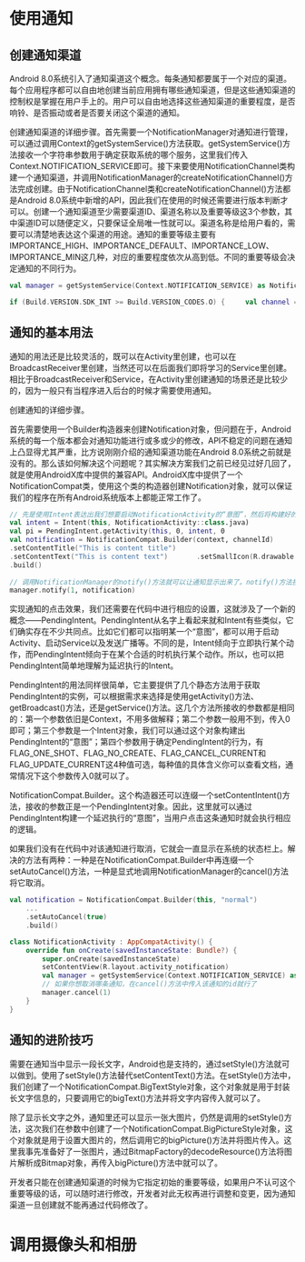 # 使用通知

## 创建通知渠道

Android 8.0系统引入了通知渠道这个概念。每条通知都要属于一个对应的渠道。每个应用程序都可以自由地创建当前应用拥有哪些通知渠道，但是这些通知渠道的控制权是掌握在用户手上的。用户可以自由地选择这些通知渠道的重要程度，是否响铃、是否振动或者是否要关闭这个渠道的通知。

创建通知渠道的详细步骤。首先需要一个NotificationManager对通知进行管理，可以通过调用Context的getSystemService()方法获取。getSystemService()方法接收一个字符串参数用于确定获取系统的哪个服务，这里我们传入Context.NOTIFICATION_SERVICE即可。接下来要使用NotificationChannel类构建一个通知渠道，并调用NotificationManager的createNotificationChannel()方法完成创建。由于NotificationChannel类和createNotificationChannel()方法都是Android 8.0系统中新增的API，因此我们在使用的时候还需要进行版本判断才可以。创建一个通知渠道至少需要渠道ID、渠道名称以及重要等级这3个参数，其中渠道ID可以随便定义，只要保证全局唯一性就可以。渠道名称是给用户看的，需要可以清楚地表达这个渠道的用途。通知的重要等级主要有IMPORTANCE_HIGH、IMPORTANCE_DEFAULT、IMPORTANCE_LOW、IMPORTANCE_MIN这几种，对应的重要程度依次从高到低。不同的重要等级会决定通知的不同行为。

```kotlin
val manager = getSystemService(Context.NOTIFICATION_SERVICE) as NotificationManager

if (Build.VERSION.SDK_INT >= Build.VERSION_CODES.O) {     val channel = NotificationChannel(channelId, channelName, importance)    manager.createNotificationChannel(channel) } 
```

## 通知的基本用法

通知的用法还是比较灵活的，既可以在Activity里创建，也可以在BroadcastReceiver里创建，当然还可以在后面我们即将学习的Service里创建。相比于BroadcastReceiver和Service，在Activity里创建通知的场景还是比较少的，因为一般只有当程序进入后台的时候才需要使用通知。

创建通知的详细步骤。

首先需要使用一个Builder构造器来创建Notification对象，但问题在于，Android系统的每一个版本都会对通知功能进行或多或少的修改，API不稳定的问题在通知上凸显得尤其严重，比方说刚刚介绍的通知渠道功能在Android 8.0系统之前就是没有的。那么该如何解决这个问题呢？其实解决方案我们之前已经见过好几回了，就是使用AndroidX库中提供的兼容API。AndroidX库中提供了一个NotificationCompat类，使用这个类的构造器创建Notification对象，就可以保证我们的程序在所有Android系统版本上都能正常工作了。

```kotlin
// 先是使用Intent表达出我们想要启动NotificationActivity的“意图”，然后将构建好的Intent对象传入PendingIntent的getActivity()方法里，以得到PendingIntent的实例，接着在NotificationCompat.Builder中调用setContentIntent()方法，把它作为参数传入即可
val intent = Intent(this, NotificationActivity::class.java)            
val pi = PendingIntent.getActivity(this, 0, intent, 0
val notification = NotificationCompat.Builder(context, channelId)
.setContentTitle("This is content title")
.setContentText("This is content text")       .setSmallIcon(R.drawable.small_icon)       .setLargeIcon(BitmapFactory.decodeResource(getResources(),R.drawable.large_icon)                                                                          .setContentIntent(pi)
.build()
  
// 调用NotificationManager的notify()方法就可以让通知显示出来了。notify()方法接收两个参数：第一个参数是id，要保证为每个通知指定的id都是不同的；第二个参数则是Notification对象                
manager.notify(1, notification)
```

实现通知的点击效果，我们还需要在代码中进行相应的设置，这就涉及了一个新的概念——PendingIntent。PendingIntent从名字上看起来就和Intent有些类似，它们确实存在不少共同点。比如它们都可以指明某一个“意图”，都可以用于启动Activity、启动Service以及发送广播等。不同的是，Intent倾向于立即执行某个动作，而PendingIntent倾向于在某个合适的时机执行某个动作。所以，也可以把PendingIntent简单地理解为延迟执行的Intent。

PendingIntent的用法同样很简单，它主要提供了几个静态方法用于获取PendingIntent的实例，可以根据需求来选择是使用getActivity()方法、getBroadcast()方法，还是getService()方法。这几个方法所接收的参数都是相同的：第一个参数依旧是Context，不用多做解释；第二个参数一般用不到，传入0即可；第三个参数是一个Intent对象，我们可以通过这个对象构建出PendingIntent的“意图”；第四个参数用于确定PendingIntent的行为，有FLAG_ONE_SHOT、FLAG_NO_CREATE、FLAG_CANCEL_CURRENT和FLAG_UPDATE_CURRENT这4种值可选，每种值的具体含义你可以查看文档，通常情况下这个参数传入0就可以了。

NotificationCompat.Builder。这个构造器还可以连缀一个setContentIntent()方法，接收的参数正是一个PendingIntent对象。因此，这里就可以通过PendingIntent构建一个延迟执行的“意图”，当用户点击这条通知时就会执行相应的逻辑。



如果我们没有在代码中对该通知进行取消，它就会一直显示在系统的状态栏上。解决的方法有两种：一种是在NotificationCompat.Builder中再连缀一个setAutoCancel()方法，一种是显式地调用NotificationManager的cancel()方法将它取消。

```kotlin
val notification = NotificationCompat.Builder(this, "normal")         
    ...         
    .setAutoCancel(true)         
    .build()

class NotificationActivity : AppCompatActivity() {     
    override fun onCreate(savedInstanceState: Bundle?) {         
        super.onCreate(savedInstanceState)         
        setContentView(R.layout.activity_notification)         
        val manager = getSystemService(Context.NOTIFICATION_SERVICE) as            NotificationManager      
        // 如果你想取消哪条通知，在cancel()方法中传入该通知的id就行了
        manager.cancel(1)     
    } 
}
```

## 通知的进阶技巧

需要在通知当中显示一段长文字，Android也是支持的，通过setStyle()方法就可以做到。使用了setStyle()方法替代setContentText()方法。在setStyle()方法中，我们创建了一个NotificationCompat.BigTextStyle对象，这个对象就是用于封装长文字信息的，只要调用它的bigText()方法并将文字内容传入就可以了。

除了显示长文字之外，通知里还可以显示一张大图片，仍然是调用的setStyle()方法，这次我们在参数中创建了一个NotificationCompat.BigPictureStyle对象，这个对象就是用于设置大图片的，然后调用它的bigPicture()方法并将图片传入。这里我事先准备好了一张图片，通过BitmapFactory的decodeResource()方法将图片解析成Bitmap对象，再传入bigPicture()方法中就可以了。

开发者只能在创建通知渠道的时候为它指定初始的重要等级，如果用户不认可这个重要等级的话，可以随时进行修改，开发者对此无权再进行调整和变更，因为通知渠道一旦创建就不能再通过代码修改了。

# 调用摄像头和相册